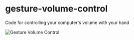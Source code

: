 # gesture-volume-control
Code for controlling your computer's volume with your hand

![Gesture Volume Control](volume_control.gif)
